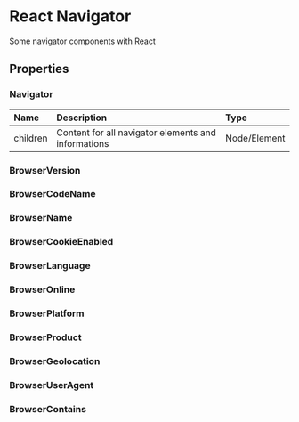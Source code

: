 # React Navigator

Some navigator components with React

## Properties

### Navigator

|Name|Description|Type|
|:---|:----------|:---|
|children|Content for all navigator elements and informations|Node/Element|

### BrowserVersion

### BrowserCodeName

### BrowserName

### BrowserCookieEnabled

### BrowserLanguage

### BrowserOnline

### BrowserPlatform

### BrowserProduct

### BrowserGeolocation

### BrowserUserAgent

### BrowserContains